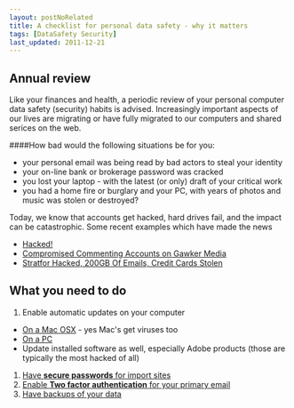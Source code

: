 ```yaml
---
layout: postNoRelated
title: A checklist for personal data safety - why it matters
tags: [DataSafety Security]
last_updated: 2011-12-21
---
```


## Annual review
Like your finances and health, a periodic review of your personal computer data safety (security) habits is advised. Increasingly important aspects of our lives are migrating or have fully migrated to our computers and shared serices on the web. 

####How bad would the following situations be for you:

* your personal email was being read by bad actors to steal your identity
* your on-line bank or brokerage password was cracked
* you lost your laptop - with the latest (or only) draft of your critical work
* you had a home fire or burglary and your PC, with years of photos and music was stolen or destroyed?

Today, we know that accounts get hacked, hard drives fail, and the impact can be catastrophic. Some recent examples which have made the news

* [Hacked!](http://www.theatlantic.com/magazine/archive/2011/11/hacked/8673/) 
* [Compromised Commenting Accounts on Gawker Media](http://lifehacker.com/5712785/)
* [Stratfor Hacked, 200GB Of Emails, Credit Cards Stolen](http://www.zerohedge.com/news/stratfor-hacked-200gb-emails-credit-cards-stolen-client-list-released-includes-mf-global-rockef)

## What you need to do
1. Enable automatic updates on your computer
  * [On a Mac OSX](http://support.apple.com/kb/ht1338) - yes Mac's get viruses too
  * [On a PC](http://windows.microsoft.com/en-US/windows/help/windows-update)
  * Update installed software as well, especially Adobe products (those are typically the most hacked of all)
1. [Have **secure passwords** for import sites](/2011/12/21/Passwords/)
1. [Enable **Two factor authentication** for your primary email](/2011/12/21/Email/)
1. [Have backups of your data](/2011/12/21/Backups/)


